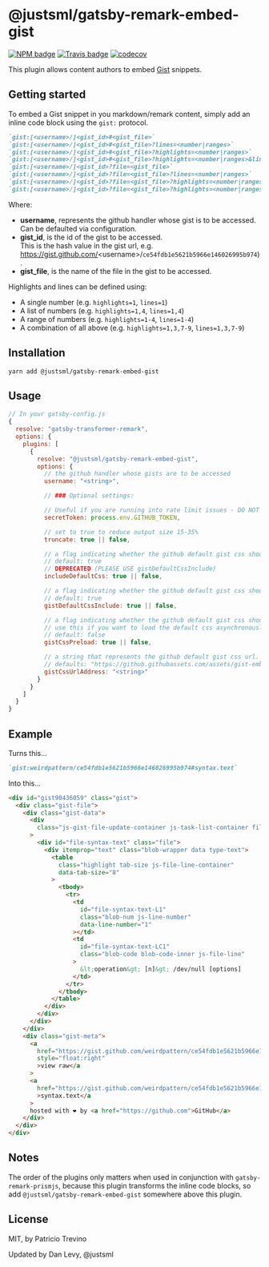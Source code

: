 # @justsml/gatsby-remark-embed-gist

[![NPM badge](https://img.shields.io/npm/v/@justsml/gatsby-remark-embed-gist.svg?style=flat-square)](https://www.npmjs.com/package/@justsml/gatsby-remark-embed-gist)
[![Travis badge](https://img.shields.io/travis/justsml/gatsby-remark-embed-gist.svg?branch=master&style=flat-square)](https://travis-ci.org/justsml/gatsby-remark-embed-gist)
[![codecov](https://codecov.io/gh/justsml/gatsby-remark-embed-gist/branch/master/graph/badge.svg)](https://codecov.io/gh/justsml/gatsby-remark-embed-gist)

This plugin allows content authors to embed [Gist](https://gist.github.com/)
snippets.

## Getting started

To embed a Gist snippet in you markdown/remark content, simply add an inline code
block using the `gist:` protocol.

```md
`gist:[<username>/]<gist_id>#<gist_file>`
`gist:[<username>/]<gist_id>#<gist_file>?lines=<number|ranges>`
`gist:[<username>/]<gist_id>#<gist_file>?highlights=<number|ranges>`
`gist:[<username>/]<gist_id>#<gist_file>?highlights=<number|ranges>&lines=<number|ranges>`
`gist:[<username>/]<gist_id>?file=<gist_file>`
`gist:[<username>/]<gist_id>?file=<gist_file>?lines=<number|ranges>`
`gist:[<username>/]<gist_id>?file=<gist_file>?highlights=<number|ranges>`
`gist:[<username>/]<gist_id>?file=<gist_file>?highlights=<number|ranges>&lines=<number|ranges>`
```

Where:

- **username**, represents the github handler whose gist is to be accessed.  
  Can be defaulted via configuration.
- **gist_id**, is the id of the gist to be accessed.  
  This is the hash value in the gist url, e.g. https://gist.github.com/<username\>/`ce54fdb1e5621b5966e146026995b974`).
- **gist_file**, is the name of the file in the gist to be accessed.

Highlights and lines can be defined using:

- A single number (e.g. `highlights=1`, `lines=1`)
- A list of numbers (e.g. `highlights=1,4`, `lines=1,4`)
- A range of numbers (e.g. `highlights=1-4`, `lines=1-4`)
- A combination of all above (e.g. `highlights=1,3,7-9`, `lines=1,3,7-9`)

## Installation

`yarn add @justsml/gatsby-remark-embed-gist`

## Usage

```javascript
// In your gatsby-config.js
{
  resolve: "gatsby-transformer-remark",
  options: {
    plugins: [
      {
        resolve: "@justsml/gatsby-remark-embed-gist",
        options: {
          // the github handler whose gists are to be accessed
          username: "<string>",

          // ### Optional settings:

          // Useful if you are running into rate limit issues - DO NOT COMMIT DIRECTLY IN CODE, USE ENVIRONMENT VARIABLES INSTEAD!
          secretToken: process.env.GITHUB_TOKEN,

          // set to true to reduce output size 15-35%
          truncate: true || false, 

          // a flag indicating whether the github default gist css should be included or not
          // default: true
          // DEPRECATED (PLEASE USE gistDefaultCssInclude)
          includeDefaultCss: true || false,

          // a flag indicating whether the github default gist css should be included or not
          // default: true
          gistDefaultCssInclude: true || false,

          // a flag indicating whether the github default gist css should be preloaded or not
          // use this if you want to load the default css asynchronously.
          // default: false
          gistCssPreload: true || false,

          // a string that represents the github default gist css url.
          // defaults: "https://github.githubassets.com/assets/gist-embed-b3b573358bfc66d89e1e95dbf8319c09.css"
          gistCssUrlAddress: "<string>"
        }
      }
    ]
  }
}
```

## Example

Turns this...

```md
`gist:weirdpattern/ce54fdb1e5621b5966e146026995b974#syntax.text`
```

Into this...

```html
<div id="gist90436059" class="gist">
  <div class="gist-file">
    <div class="gist-data">
      <div
        class="js-gist-file-update-container js-task-list-container file-box"
      >
        <div id="file-syntax-text" class="file">
          <div itemprop="text" class="blob-wrapper data type-text">
            <table
              class="highlight tab-size js-file-line-container"
              data-tab-size="8"
            >
              <tbody>
                <tr>
                  <td
                    id="file-syntax-text-L1"
                    class="blob-num js-line-number"
                    data-line-number="1"
                  ></td>
                  <td
                    id="file-syntax-text-LC1"
                    class="blob-code blob-code-inner js-file-line"
                  >
                    &lt;operation&gt; [n]&gt; /dev/null [options]
                  </td>
                </tr>
              </tbody>
            </table>
          </div>
        </div>
      </div>
    </div>
    <div class="gist-meta">
      <a
        href="https://gist.github.com/weirdpattern/ce54fdb1e5621b5966e146026995b974/raw/30a0ad953a8d79c8bcbdd76343d86a9e4bbda311/syntax.text"
        style="float:right"
        >view raw</a
      >
      <a
        href="https://gist.github.com/weirdpattern/ce54fdb1e5621b5966e146026995b974#file-syntax-text"
        >syntax.text</a
      >
      hosted with ❤ by <a href="https://github.com">GitHub</a>
    </div>
  </div>
</div>
```

## Notes

The order of the plugins only matters when used in conjunction with
`gatsby-remark-prismjs`, because this plugin transforms the inline code blocks,
so add `@justsml/gatsby-remark-embed-gist` somewhere above this plugin.

## License

MIT, by Patricio Trevino

Updated by Dan Levy, @justsml
